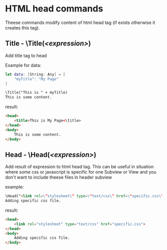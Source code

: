 # HTML head commands

Theese commands modify content of html head tag (if exists otherwise it creates this tag).

## Title - \\Title(*\<expression\>*)

Add title tag to head

Example for data:

```swift
let data: [String: Any] = [
    "myTitle": "My Page"
]
```

```html
\Title("This is " + myTitle)
This is some content.
```

result: 

```html
<head>
    <title>This is My Page<\title>
</head>
<body>
    This is some content.
</body>
```

## Head - \\Head(*\<expression\>*)

Add result of expression to html head tag. This can be useful in situation where some css or javascript is specific for one Subview or View and you don't want to include theese files in header subview

example: 

```html
\Head("<link rel=\"stylesheet\" type=\"text/css\" href=\"specific.css\">")
Adding specific css file.
```

result: 

```html
<head>
    <link rel="stylesheet" type="text/css" href="specific.css">
</head>
<body>
    Adding specific css file.
</body>
```
